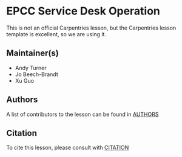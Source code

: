 # EPCC Service Desk Operation

This is not an official Carpentries lesson, but the Carpentries lesson template is excellent, so we are using it.

## Maintainer(s)

* Andy Turner
* Jo Beech-Brandt
* Xu Guo 

## Authors

A list of contributors to the lesson can be found in [AUTHORS](AUTHORS)

## Citation

To cite this lesson, please consult with [CITATION](CITATION)

[lesson-example]: https://carpentries.github.io/lesson-example
